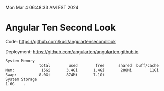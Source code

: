 Mon Mar  4 06:48:33 AM EST 2024

# Angular Ten Second Look

Code: https://github.com/kusl/angulartensecondlook

Deployment: https://github.com/angularten/angularten.github.io

```bash
System Memory
               total        used        free      shared  buff/cache   available
Mem:            15Gi       3.4Gi       1.4Gi       288Mi        11Gi        11Gi
Swap:          8.0Gi       874Mi       7.1Gi
System Storage
1.6G	.
```
```bash
